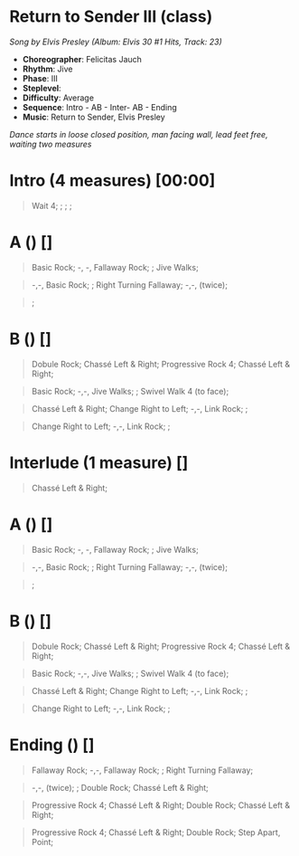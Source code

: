 # Return to Sender III (class)
*Song by Elvis Presley (Album: Elvis 30 #1 Hits, Track: 23)*

* **Choreographer**: Felicitas Jauch
* **Rhythm**: Jive
* **Phase**: III
* **Steplevel**:
* **Difficulty**: Average
* **Sequence**: Intro - AB - Inter- AB - Ending
* **Music**: Return to Sender, Elvis Presley


*Dance starts in loose closed position, man facing wall, lead feet free, waiting two measures*

# Intro (4 measures) [00:00]

> Wait 4; ; ; ;

# A () []

> Basic Rock; -, -, Fallaway Rock; ; Jive Walks;

> -,-, Basic Rock; ; Right Turning Fallaway; -,-, (twice);

> ;

# B () []

> Dobule Rock; Chassé Left & Right; Progressive Rock 4; Chassé Left & Right;

> Basic Rock; -,-, Jive Walks; ; Swivel Walk 4 (to face);

> Chassé Left & Right; Change Right to Left; -,-, Link Rock; ;

> Change Right to Left; -,-, Link Rock; ;

# Interlude (1 measure) []

> Chassé Left & Right;

# A () []

> Basic Rock; -, -, Fallaway Rock; ; Jive Walks;

> -,-, Basic Rock; ; Right Turning Fallaway; -,-, (twice);

> ;

# B () []

> Dobule Rock; Chassé Left & Right; Progressive Rock 4; Chassé Left & Right;

> Basic Rock; -,-, Jive Walks; ; Swivel Walk 4 (to face);

> Chassé Left & Right; Change Right to Left; -,-, Link Rock; ;

> Change Right to Left; -,-, Link Rock; ;

# Ending () []

> Fallaway Rock; -,-, Fallaway Rock; ; Right Turning Fallaway;

> -,-, (twice); ; Double Rock; Chassé Left & Right;

> Progressive Rock 4; Chassé Left & Right; Double Rock; Chassé Left & Right;

> Progressive Rock 4; Chassé Left & Right; Double Rock; Step Apart, Point;
